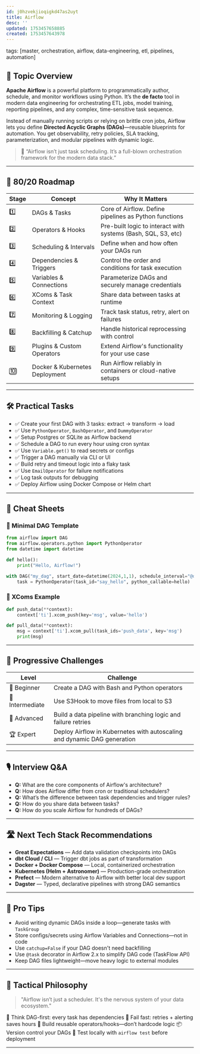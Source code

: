 ```yaml
---
id: j0hzvekjioqigkd47as2uyt
title: Airflow
desc: ''
updated: 1753457658885
created: 1753457643978
---
```

tags: [master, orchestration, airflow, data-engineering, etl, pipelines, automation]

## 📌 Topic Overview

**Apache Airflow** is a powerful platform to programmatically author, schedule, and monitor workflows using Python. It’s the **de facto** tool in modern data engineering for orchestrating ETL jobs, model training, reporting pipelines, and any complex, time-sensitive task sequence.

Instead of manually running scripts or relying on brittle cron jobs, Airflow lets you define **Directed Acyclic Graphs (DAGs)**—reusable blueprints for automation. You get observability, retry policies, SLA tracking, parameterization, and modular pipelines with dynamic logic.

> 🚀 “Airflow isn’t just task scheduling. It’s a full-blown orchestration framework for the modern data stack.”

---

## 🚀 80/20 Roadmap

| Stage | Concept                          | Why It Matters                                               |
|-------|----------------------------------|--------------------------------------------------------------|
| 1️⃣    | DAGs & Tasks                    | Core of Airflow. Define pipelines as Python functions         |
| 2️⃣    | Operators & Hooks               | Pre-built logic to interact with systems (Bash, SQL, S3, etc) |
| 3️⃣    | Scheduling & Intervals         | Define when and how often your DAGs run                       |
| 4️⃣    | Dependencies & Triggers        | Control the order and conditions for task execution           |
| 5️⃣    | Variables & Connections        | Parameterize DAGs and securely manage credentials             |
| 6️⃣    | XComs & Task Context           | Share data between tasks at runtime                           |
| 7️⃣    | Monitoring & Logging           | Track task status, retry, alert on failures                   |
| 8️⃣    | Backfilling & Catchup          | Handle historical reprocessing with control                   |
| 9️⃣    | Plugins & Custom Operators     | Extend Airflow's functionality for your use case              |
| 🔟    | Docker & Kubernetes Deployment  | Run Airflow reliably in containers or cloud-native setups     |

---

## 🛠️ Practical Tasks

- ✅ Create your first DAG with 3 tasks: extract → transform → load  
- ✅ Use `PythonOperator`, `BashOperator`, and `DummyOperator`  
- ✅ Setup Postgres or SQLite as Airflow backend  
- ✅ Schedule a DAG to run every hour using cron syntax  
- ✅ Use `Variable.get()` to read secrets or configs  
- ✅ Trigger a DAG manually via CLI or UI  
- ✅ Build retry and timeout logic into a flaky task  
- ✅ Use `EmailOperator` for failure notifications  
- ✅ Log task outputs for debugging  
- ✅ Deploy Airflow using Docker Compose or Helm chart  

---

## 🧾 Cheat Sheets

### 📄 Minimal DAG Template

```python
from airflow import DAG
from airflow.operators.python import PythonOperator
from datetime import datetime

def hello():
    print("Hello, Airflow!")

with DAG("my_dag", start_date=datetime(2024,1,1), schedule_interval="@daily", catchup=False) as dag:
    task = PythonOperator(task_id="say_hello", python_callable=hello)
````

### 🧪 XComs Example

```python
def push_data(**context):
    context['ti'].xcom_push(key='msg', value='hello')

def pull_data(**context):
    msg = context['ti'].xcom_pull(task_ids='push_data', key='msg')
    print(msg)
```

---

## 🎯 Progressive Challenges

| Level           | Challenge                                                                |
| --------------- | ------------------------------------------------------------------------ |
| 🥉 Beginner     | Create a DAG with Bash and Python operators                              |
| 🥈 Intermediate | Use S3Hook to move files from local to S3                                |
| 🥇 Advanced     | Build a data pipeline with branching logic and failure retries           |
| 🏆 Expert       | Deploy Airflow in Kubernetes with autoscaling and dynamic DAG generation |

---

## 🎙️ Interview Q\&A

* **Q:** What are the core components of Airflow's architecture?
* **Q:** How does Airflow differ from cron or traditional schedulers?
* **Q:** What’s the difference between task dependencies and trigger rules?
* **Q:** How do you share data between tasks?
* **Q:** How do you scale Airflow for hundreds of DAGs?

---

## 🛣️ Next Tech Stack Recommendations

* **Great Expectations** — Add data validation checkpoints into DAGs
* **dbt Cloud / CLI** — Trigger dbt jobs as part of transformation
* **Docker + Docker Compose** — Local, containerized orchestration
* **Kubernetes (Helm + Astronomer)** — Production-grade orchestration
* **Prefect** — Modern alternative to Airflow with better local dev support
* **Dagster** — Typed, declarative pipelines with strong DAG semantics

---

## 🧠 Pro Tips

* Avoid writing dynamic DAGs inside a loop—generate tasks with `TaskGroup`
* Store configs/secrets using Airflow Variables and Connections—not in code
* Use `catchup=False` if your DAG doesn't need backfilling
* Use `@task` decorator in Airflow 2.x to simplify DAG code (TaskFlow API)
* Keep DAG files lightweight—move heavy logic to external modules

---

## 🧬 Tactical Philosophy

> "Airflow isn’t just a scheduler. It's the nervous system of your data ecosystem."

🧠 Think DAG-first: every task has dependencies
🚥 Fail fast: retries + alerting saves hours
🔌 Build reusable operators/hooks—don’t hardcode logic
📦 Version control your DAGs
🧪 Test locally with `airflow test` before deployment

---
